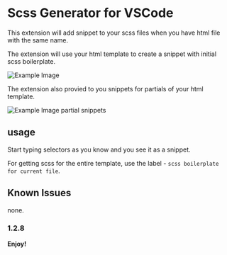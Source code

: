 # Scss Generator for  VSCode

This extension will add snippet to your scss files when you have html file with the same name.

The extension will use your html template to create a snippet with initial scss boilerplate.

![Example Image](https://i.imgur.com/zzmAm6c.gif)

The extension also provied to you snippets for partials of your html template.

![Example Image partial snippets](https://i.imgur.com/OJTILiS.gif)

## usage

Start typing selectors as you know and you see it as a snippet.

For getting scss for the entire template, use the label - `scss boilerplate for current file`.

## Known Issues

none.

### 1.2.8

**Enjoy!**